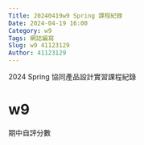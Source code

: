 ```yaml
---
Title: 20240419w9 Spring 課程紀錄
Date: 2024-04-19 16:00
Category: w9
Tags: 網誌編寫
Slug: w9 41123129
Author: 41123129
---
```


2024 Spring 協同產品設計實習課程紀錄

<!-- PELICAN_END_SUMMARY -->

# w9
期中自評分數





